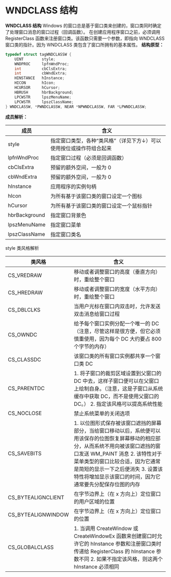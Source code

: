 # WNDCLASS 结构

**WNDCLASS 结构**
Windows 的窗口总是基于窗口类来创建的，窗口类同时确定了处理窗口消息的窗口过程（回调函数）。
在创建应用程序窗口之前，必须调用 RegisterClass 函数来注册窗口类。该函数只需要一个参数，即指向 WNDCLASS 窗口类的指针。因为 WNDCLASS 类包含了窗口所拥有的基本属性。
**结构原型：**

```c
typedef struct tagWNDCLASSW {
    UINT        style;
    WNDPROC     lpfnWndProc;
    int         cbClsExtra;
    int         cbWndExtra;
    HINSTANCE   hInstance;
    HICON       hIcon;
    HCURSOR     hCursor;
    HBRUSH      hbrBackground;
    LPCWSTR     lpszMenuName;
    LPCWSTR     lpszClassName;
} WNDCLASSW, *PWNDCLASSW, NEAR *NPWNDCLASSW, FAR *LPWNDCLASSW;
```

**成员解析：**

| **成员**      | **含义**                                                     |
| ------------- | ------------------------------------------------------------ |
| style         | 指定窗口类型，各种“类风格”（详见下方↓）可以使用按位或操作符组合起来 |
| lpfnWndProc   | 指定窗口过程（必须是回调函数）                               |
| cbClsExtra    | 预留的额外空间，一般为 0                                     |
| cbWndExtra    | 预留的额外空间，一般为 0                                     |
| hInstance     | 应用程序的实例句柄                                           |
| hIcon         | 为所有基于该窗口类的窗口设定一个图标                         |
| hCursor       | 为所有基于该窗口类的窗口设定一个鼠标指针                     |
| hbrBackground | 指定窗口背景色                                               |
| lpszMenuName  | 指定窗口菜单                                                 |
| lpszClassName | 指定窗口类名                                                 |

style 类风格解析

| **类风格**         | **含义**                                                     |
| ------------------ | ------------------------------------------------------------ |
| CS_VREDRAW         | 移动或者调整窗口的高度（垂直方向）时，重绘整个窗口           |
| CS_HREDRAW         | 移动或者调整窗口的宽度（水平方向）时，重绘整个窗口           |
| CS_DBLCLKS         | 当用户光标在窗口内双击时，允许发送双击消息给窗口过程         |
| CS_OWNDC           | 给予每个窗口实例分配一个唯一的 DC（注意，尽管这样是很方便，但它必须慎重使用，因为每个 DC 大约要占 800 个字节的内存） |
| CS_CLASSDC         | 该窗口类的所有窗口实例都共享一个窗口类 DC                    |
| CS_PARENTDC        | 1. 将子窗口的裁剪区域设置到父窗口的 DC 中去，这样子窗口便可以在父窗口上绘制自身。（注意，这是子窗口从系统缓存中获取 DC，而不是使用父窗口的 DC。） 2. 指定该风格可以提高系统性能 |
| CS_NOCLOSE         | 禁止系统菜单的关闭选项                                       |
| CS_SAVEBITS        | 1. 以位图形式保存被该窗口遮挡的屏幕部分，当给窗口移动以后，系统便可以用该保存的位图恢复屏幕移动的相应部分，从而系统不用向被该窗口遮挡的窗口发送 WM_PAINT 消息 2. 该特性对于菜单类型的窗口比较合适，因为它通常是简短的显示一下之后便消失 3. 设置该特性将增加显示该窗口的时间，因为它通常要先分配保存位图的内存 |
| CS_BYTEALIGNCLIENT | 在字节边界上（在 x 方向上）定位窗口的用户区域的位置          |
| CS_BYTEALIGNWINDOW | 在字节边界上（在 x 方向上）定位窗口的位置                    |
| CS_GLOBALCLASS     | 1. 当调用 CreateWindow 或 CreateWindowEx 函数来创建窗口时允许它的 hInstance 参数和注册窗口类时传递给 RegisterClass 的 hInstance 参数不同 2. 如果不指定该风格，则这两个 hInstance 必须相同 |